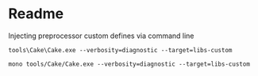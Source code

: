 # Readme

Injecting preprocessor custom defines via command line

	tools\Cake\Cake.exe --verbosity=diagnostic --target=libs-custom
	
	mono tools/Cake/Cake.exe --verbosity=diagnostic --target=libs-custom